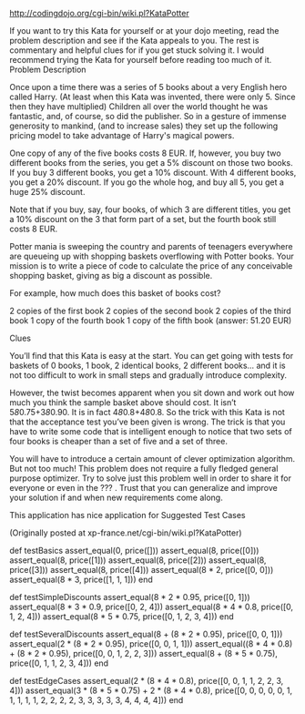 http://codingdojo.org/cgi-bin/wiki.pl?KataPotter

If you want to try this Kata for yourself or at your dojo meeting, read the problem description and see if the Kata appeals to you. The rest is commentary and helpful clues for if you get stuck solving it. I would recommend trying the Kata for yourself before reading too much of it.
Problem Description

Once upon a time there was a series of 5 books about a very English hero called Harry. (At least when this Kata was invented, there were only 5. Since then they have multiplied) Children all over the world thought he was fantastic, and, of course, so did the publisher. So in a gesture of immense generosity to mankind, (and to increase sales) they set up the following pricing model to take advantage of Harry's magical powers.

One copy of any of the five books costs 8 EUR. If, however, you buy two different books from the series, you get a 5% discount on those two books. If you buy 3 different books, you get a 10% discount. With 4 different books, you get a 20% discount. If you go the whole hog, and buy all 5, you get a huge 25% discount.

Note that if you buy, say, four books, of which 3 are different titles, you get a 10% discount on the 3 that form part of a set, but the fourth book still costs 8 EUR.

Potter mania is sweeping the country and parents of teenagers everywhere are queueing up with shopping baskets overflowing with Potter books. Your mission is to write a piece of code to calculate the price of any conceivable shopping basket, giving as big a discount as possible.

For example, how much does this basket of books cost?

  2 copies of the first book
  2 copies of the second book
  2 copies of the third book
  1 copy of the fourth book
  1 copy of the fifth book
(answer: 51.20 EUR)

Clues

You’ll find that this Kata is easy at the start. You can get going with tests for baskets of 0 books, 1 book, 2 identical books, 2 different books… and it is not too difficult to work in small steps and gradually introduce complexity.

However, the twist becomes apparent when you sit down and work out how much you think the sample basket above should cost. It isn’t 5*8*0.75+3*8*0.90. It is in fact 4*8*0.8+4*8*0.8. So the trick with this Kata is not that the acceptance test you’ve been given is wrong. The trick is that you have to write some code that is intelligent enough to notice that two sets of four books is cheaper than a set of five and a set of three.

You will have to introduce a certain amount of clever optimization algorithm. But not too much! This problem does not require a fully fledged general purpose optimizer. Try to solve just this problem well in order to share it for everyone or even in the ??? . Trust that you can generalize and improve your solution if and when new requirements come along.

This application has nice application for
Suggested Test Cases

(Originally posted at xp-france.net/cgi-bin/wiki.pl?KataPotter)

def testBasics
  assert_equal(0, price([]))
  assert_equal(8, price([0]))
  assert_equal(8, price([1]))
  assert_equal(8, price([2]))
  assert_equal(8, price([3]))
  assert_equal(8, price([4]))
  assert_equal(8 * 2, price([0, 0]))
  assert_equal(8 * 3, price([1, 1, 1]))
end

def testSimpleDiscounts
  assert_equal(8 * 2 * 0.95, price([0, 1]))
  assert_equal(8 * 3 * 0.9, price([0, 2, 4]))
  assert_equal(8 * 4 * 0.8, price([0, 1, 2, 4]))
  assert_equal(8 * 5 * 0.75, price([0, 1, 2, 3, 4]))
end

def testSeveralDiscounts
  assert_equal(8 + (8 * 2 * 0.95), price([0, 0, 1]))
  assert_equal(2 * (8 * 2 * 0.95), price([0, 0, 1, 1]))
  assert_equal((8 * 4 * 0.8) + (8 * 2 * 0.95), price([0, 0, 1, 2, 2, 3]))
  assert_equal(8 + (8 * 5 * 0.75), price([0, 1, 1, 2, 3, 4]))
end

def testEdgeCases
  assert_equal(2 * (8 * 4 * 0.8), price([0, 0, 1, 1, 2, 2, 3, 4]))
  assert_equal(3 * (8 * 5 * 0.75) + 2 * (8 * 4 * 0.8), 
    price([0, 0, 0, 0, 0, 
           1, 1, 1, 1, 1, 
           2, 2, 2, 2, 
           3, 3, 3, 3, 3, 
           4, 4, 4, 4]))
end